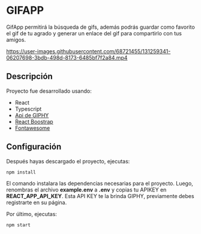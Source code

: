 # GIFAPP

GifApp permitirá la búsqueda de gifs, además podrás guardar como favorito el gif de tu agrado y generar un enlace del gif para compartirlo con tus amigos.


https://user-images.githubusercontent.com/68721455/131259341-06207698-3bdb-498d-8173-6485bf7f2a84.mp4


## Descripción

Proyecto fue desarrollado usando:

* React
* Typescript
* [Api de GIPHY](https://developers.giphy.com/)
* [React Boostrap](https://react-bootstrap.github.io/)
* [Fontawesome](https://fontawesome.com/v5.15/how-to-use/on-the-web/using-with/react)

## Configuración

Después hayas descargado el proyecto, ejecutas:
```
npm install
```

El comando instalara las dependencias necesarias para el proyecto.
Luego, renombras el archivo **example.env** a **.env** y copias tu APIKEY en **REACT_APP_API_KEY**.
Esta API KEY te la brinda GIPHY, previamente debes registrarte en su página.

Por último, ejecutas:
```
npm start
```

